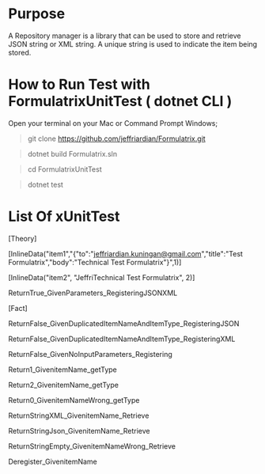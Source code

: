 # Purpose 
A Repository manager is a library that can be used to store and retrieve JSON string or XML string. A unique string is used to indicate the item being stored.

# How to Run Test with FormulatrixUnitTest ( dotnet CLI )
Open your terminal on your Mac or Command Prompt Windows;

> git clone https://github.com/jeffriardian/Formulatrix.git

> dotnet build Formulatrix.sln

> cd FormulatrixUnitTest

> dotnet test

# List Of xUnitTest

[Theory]

[InlineData("item1","{"to":"jeffriardian.kuningan@gmail.com","title":"Test Formulatrix","body":"Technical Test Formulatrix"}",1)]

[InlineData("item2", "Jeffri<title>Test Formulatrix</title>Technical Test Formulatrix", 2)]

ReturnTrue_GivenParameters_RegisteringJSONXML

[Fact]

ReturnFalse_GivenDuplicatedItemNameAndItemType_RegisteringJSON

ReturnFalse_GivenDuplicatedItemNameAndItemType_RegisteringXML

ReturnFalse_GivenNoInputParameters_Registering

Return1_GivenitemName_getType

Return2_GivenitemName_getType

Return0_GivenitemNameWrong_getType

ReturnStringXML_GivenitemName_Retrieve

ReturnStringJson_GivenitemName_Retrieve

ReturnStringEmpty_GivenitemNameWrong_Retrieve

Deregister_GivenitemName
